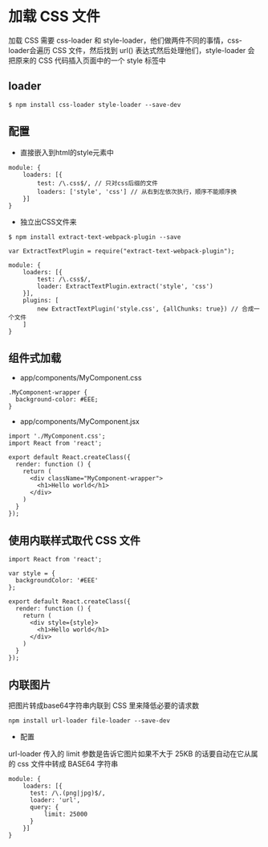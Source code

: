 # 加载 CSS 文件

加载 CSS 需要 css-loader 和 style-loader，他们做两件不同的事情，css-loader会遍历 CSS 文件，然后找到 url() 表达式然后处理他们，style-loader 会把原来的 CSS 代码插入页面中的一个 style 标签中

## loader

`$ npm install css-loader style-loader --save-dev`

## 配置

* 直接嵌入到html的style元素中

```
module: {
    loaders: [{
        test: /\.css$/, // 只对css后缀的文件
        loaders: ['style', 'css'] // 从右到左依次执行，顺序不能顺序换
    }]
}
```

* 独立出CSS文件来

`$ npm install extract-text-webpack-plugin --save`

```
var ExtractTextPlugin = require("extract-text-webpack-plugin");

module: {
    loaders: [{
        test: /\.css$/,
        loader: ExtractTextPlugin.extract('style', 'css')
    }],
    plugins: [
        new ExtractTextPlugin('style.css', {allChunks: true}) // 合成一个文件
    ]
}
```

## 组件式加载

* app/components/MyComponent.css

```
.MyComponent-wrapper {
  background-color: #EEE;
}
```

* app/components/MyComponent.jsx

```
import './MyComponent.css';
import React from 'react';

export default React.createClass({
  render: function () {
    return (
      <div className="MyComponent-wrapper">
        <h1>Hello world</h1>
      </div>
    )
  }
});
```

## 使用内联样式取代 CSS 文件

```
import React from 'react';

var style = {
  backgroundColor: '#EEE'
};

export default React.createClass({
  render: function () {
    return (
      <div style={style}>
        <h1>Hello world</h1>
      </div>
    )
  }
});
```

## 内联图片

把图片转成base64字符串内联到 CSS 里来降低必要的请求数

`npm install url-loader file-loader --save-dev`

* 配置

url-loader 传入的 limit 参数是告诉它图片如果不大于 25KB 的话要自动在它从属的 css 文件中转成 BASE64 字符串

```
module: {
    loaders: [{
      test: /\.(png|jpg)$/,
      loader: 'url',
      query: {
          limit: 25000
      }
    }]
}
```